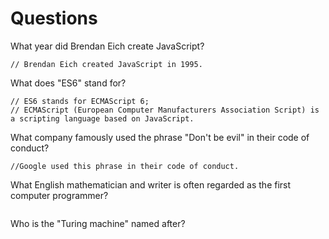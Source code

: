 # Questions

What year did Brendan Eich create JavaScript?

```
// Brendan Eich created JavaScript in 1995.
```

What does "ES6" stand for?

```
// ES6 stands for ECMAScript 6; 
// ECMAScript (European Computer Manufacturers Association Script) is a scripting language based on JavaScript.
```

What company famously used the phrase "Don't be evil" in their code of conduct?

```
//Google used this phrase in their code of conduct.
```

What English mathematician and writer is often regarded as the first computer programmer?

```

```

Who is the "Turing machine" named after?

```

```
